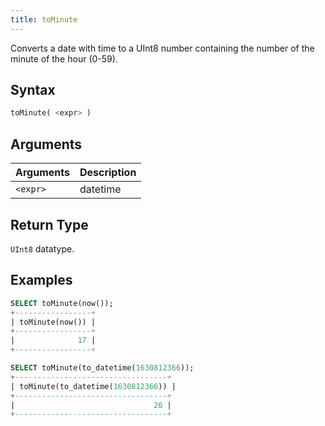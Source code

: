 ```yaml
---
title: toMinute
---
```


Converts a date with time to a UInt8 number containing the number of the minute of the hour (0-59).

## Syntax

```sql
toMinute( <expr> )
```

## Arguments

| Arguments      | Description |
| -------------- | ----------- |
| `<expr>` | datetime    |

## Return Type

 `UInt8` datatype.

## Examples

```sql
SELECT toMinute(now());
+-----------------+
| toMinute(now()) |
+-----------------+
|              17 |
+-----------------+

SELECT toMinute(to_datetime(1630812366));
+----------------------------------+
| toMinute(to_datetime(1630812366)) |
+----------------------------------+
|                               26 |
+----------------------------------+
```
